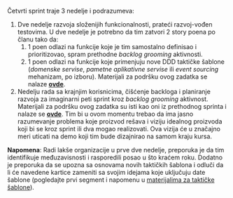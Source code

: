 Četvrti sprint traje 3 nedelje i podrazumeva:

1. Dve nedelje razvoja složenijih funkcionalnosti, prateći razvoj-vođen testovima. U dve nedelje je potrebno da tim zatvori 2 story poena po članu tako da:
   1. 1 poen odlazi na funkcije koje je tim samostalno definisao i prioritizovao, spram prethodne _backlog grooming_ aktivnosti.
   2. 1 poen odlazi na funkcije koje primenjuju nove DDD taktičke šablone (_domenske servise_, _pametne aplikativne servise_ ili _event sourcing_ mehanizam, po izboru). Materijali za podršku ovog zadatka se nalaze **[ovde](https://github.com/psw-ftn/supportive-information/tree/master/s4/w1-w2)**.
2. Nedelju rada sa krajnjim korisnicima, čišćenje backloga i planiranje razvoja za imaginarni peti sprint kroz _backlog grooming_ aktivnost. Materijali za podršku ovog zadatka su isti kao oni iz prethodnog sprinta i nalaze se **[ovde](https://github.com/psw-ftn/supportive-information/blob/master/s3/w3/README.md)**. Tim bi u ovom momentu trebao da ima jasno razumevanje problema koje proizvod rešava i viziju idealnog proizvoda koji bi se kroz sprint ili dva mogao realizovati. Ova vizija će u značajno meri uticati na demo koji tim bude dizajnirao na samom kraju kursa.

**Napomena**: Radi lakše organizacije u prve dve nedelje, preporuka je da tim identifikuje međuzavisnosti i rasporedili posao u što kraćem roku. Dodatno je preporuka da se upozna sa osnovama novih taktičkih šablona i odluči da li će navedene kartice zameniti sa svojim idejama koje uključuju date šablone (pogledajte prvi segment i napomenu u [materijalima za taktičke šablone](https://github.com/psw-ftn/supportive-information/tree/master/s4/w1-w2)).
